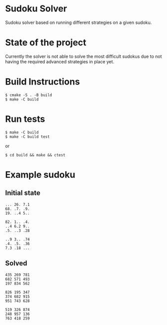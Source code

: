 # Sudoku Solver
Sudoku solver based on running different strategies on a given sudoku.

# State of the project
Currently the solver is not able to solve the most difficult sudokus due to not having the required advanced strategies in place yet.

# Build Instructions
```
$ cmake -S . -B build
$ make -C build
```
# Run tests
```
$ make -C build
$ make -C build test
```
or
```
$ cd build && make && ctest
```

# Example sudoku

## Initial state
```
... 26. 7.1
68. .7. .9.
19. ..4 5..

82. 1.. .4.
..4 6.2 9..
.5. ..3 .28

..9 3.. .74
.4. .5. .36
7.3 .18 ...
```

## Solved
```
435 269 781
682 571 493
197 834 562

826 195 347
374 682 915
951 743 628

519 326 874
248 957 136
763 418 259
```